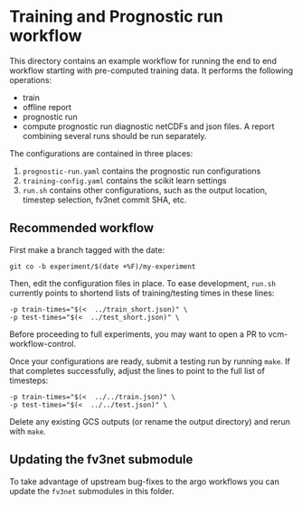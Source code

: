 # Training and Prognostic run workflow

This directory contains an example workflow for running the end to end
workflow starting with pre-computed training data. It performs the following
operations:
- train
- offline report
- prognostic run
- compute prognostic run diagnostic netCDFs and json files. A report combining
  several runs should be run separately.

The configurations are contained in three places:

1. `prognostic-run.yaml` contains the prognostic run configurations
1. `training-config.yaml` contains the scikit learn settings
1. `run.sh` contains other configurations, such as the output location,
   timestep selection, fv3net commit SHA, etc.


## Recommended workflow

First make a branch tagged with the date:

    git co -b experiment/$(date +%F)/my-experiment


Then, edit the configuration files in place. To ease development, `run.sh`
currently points to shortend lists of training/testing times in these lines:

    -p train-times="$(<  ../train_short.json)" \
    -p test-times="$(<  ../test_short.json)" \


Before proceeding to full experiments, you may want to open a PR to
vcm-workflow-control.

Once your configurations are ready, submit a testing run by running `make`. If
that completes successfully, adjust the lines to point to the full list of
timesteps:

    -p train-times="$(<  ../../train.json)" \
    -p test-times="$(<  ../../test.json)" \

Delete any existing GCS outputs (or rename the output directory) and rerun
with `make`.

## Updating the fv3net submodule

To take advantage of upstream bug-fixes to the argo workflows you can update
the `fv3net` submodules in this folder.
